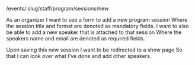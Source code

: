 /events/:slug/staff/program/sessions/new

As an organizer I want to see a form to add a new program session
Where the session title and format are denoted as mandatory fields.
I want to also be able to add a new speaker that is attached to that session
Where the speakers name and email are denoted as required fields.

Upon saving this new session I want to be redirected to a show page
So that I can look over what I've done and add other speakers.
